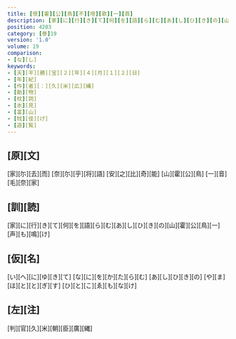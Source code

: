 ```yaml
---
title: [恨][霍][公][鳥][不][喧][歌][一][首]
description: [家][に][行][き][て][何][を][語][ら][む][あ][し][ひ][き][の][山][霍][公][鳥][一][声][も][鳴][け]
position: 4203
category: [巻]19
version: '1.0'
volume: 19
comparison:
- [な][し]
keywords:
- [天][平][勝][宝][２][年][４][月][１][２][日]
- [年][紀]
- [作][者][：][久][米][広][縄]
- [動][物]
- [枕][詞]
- [氷][見]
- [富][山]
- [牫][侄][げ]
- [遊][覧]
---
```


## [原][文]

[家][尓][去][而] [奈][尓][乎][将][語] [安][之][比][奇][能] [山][霍][公][鳥] [一][音][毛][奈][家]

## [訓][読]

[家][に][行][き][て][何][を][語][ら][む][あ][し][ひ][き][の][山][霍][公][鳥][一][声][も][鳴][け]

## [仮][名]

[い][へ][に][ゆ][き][て] [な][に][を][か][た][ら][む] [あ][し][ひ][き][の] [や][ま][ほ][と][と][ぎ][す] [ひ][と][こ][ゑ][も][な][け]

## [左][注]

[判][官][久][米][朝][臣][廣][縄]
